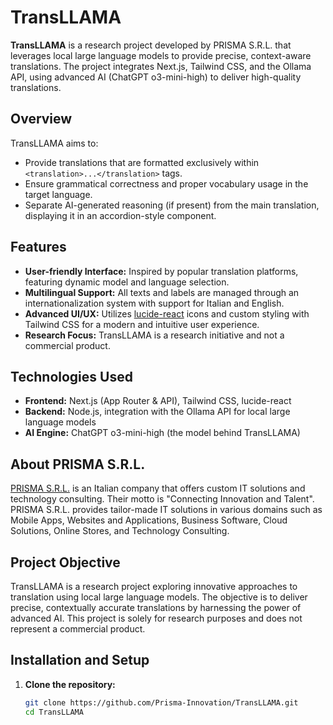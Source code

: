 # TransLLAMA

**TransLLAMA** is a research project developed by PRISMA S.R.L. that leverages local large language models to provide precise, context-aware translations. The project integrates Next.js, Tailwind CSS, and the Ollama API, using advanced AI (ChatGPT o3-mini-high) to deliver high-quality translations.

## Overview

TransLLAMA aims to:
- Provide translations that are formatted exclusively within `<translation>...</translation>` tags.
- Ensure grammatical correctness and proper vocabulary usage in the target language.
- Separate AI-generated reasoning (if present) from the main translation, displaying it in an accordion-style component.

## Features

- **User-friendly Interface:** Inspired by popular translation platforms, featuring dynamic model and language selection.
- **Multilingual Support:** All texts and labels are managed through an internationalization system with support for Italian and English.
- **Advanced UI/UX:** Utilizes [lucide-react](https://lucide.dev/) icons and custom styling with Tailwind CSS for a modern and intuitive user experience.
- **Research Focus:** TransLLAMA is a research initiative and not a commercial product.

## Technologies Used

- **Frontend:** Next.js (App Router & API), Tailwind CSS, lucide-react
- **Backend:** Node.js, integration with the Ollama API for local large language models
- **AI Engine:** ChatGPT o3-mini-high (the model behind TransLLAMA)

## About PRISMA S.R.L.

[PRISMA S.R.L.](https://prismaservices.it) is an Italian company that offers custom IT solutions and technology consulting. Their motto is "Connecting Innovation and Talent". PRISMA S.R.L. provides tailor-made IT solutions in various domains such as Mobile Apps, Websites and Applications, Business Software, Cloud Solutions, Online Stores, and Technology Consulting.

## Project Objective

TransLLAMA is a research project exploring innovative approaches to translation using local large language models. The objective is to deliver precise, contextually accurate translations by harnessing the power of advanced AI. This project is solely for research purposes and does not represent a commercial product.

## Installation and Setup

1. **Clone the repository:**
   ```bash
   git clone https://github.com/Prisma-Innovation/TransLLAMA.git
   cd TransLLAMA
